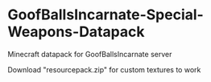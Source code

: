 # GoofBallsIncarnate-Special-Weapons-Datapack
Minecraft datapack for GoofBallsIncarnate server

Download "resourcepack.zip" for custom textures to work
